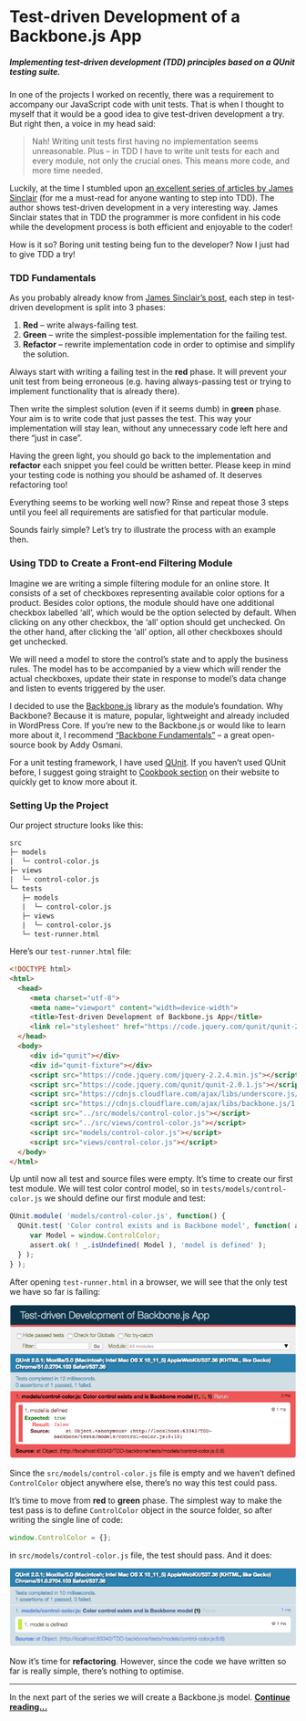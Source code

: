 # Test-driven Development of a Backbone.js App

##### Implementing test-driven development (TDD) principles based on a QUnit testing suite.

In one of the projects I worked on recently, there was a requirement to accompany our JavaScript code with unit tests.
That is when I thought to myself that it would be a good idea to give test-driven development a try.
But right then, a voice in my head said:

> Nah! Writing unit tests first having no implementation seems unreasonable. Plus – in TDD I have to write unit tests for each and every module, not only the crucial ones. This means more code, and more time needed.

Luckily, at the time I stumbled upon [an excellent series of articles by James Sinclair](http://jrsinclair.com/articles/2016/gentle-introduction-to-javascript-tdd-intro/) (for me a must-read for anyone wanting to step into TDD).
The author shows test-driven development in a very interesting way.
James Sinclair states that in TDD the programmer is more confident in his code while the development process is both efficient and enjoyable to the coder!

How is it so? Boring unit testing being fun to the developer?
Now I just had to give TDD a try!

### TDD Fundamentals

As you probably already know from [James Sinclair’s post](http://jrsinclair.com/articles/2016/gentle-introduction-to-javascript-tdd-intro/), each step in test-driven development is split into 3 phases:

1. **Red** – write always-failing test.
2. **Green** – write the simplest-possible implementation for the failing test.
3. **Refactor** – rewrite implementation code in order to optimise and simplify the solution.

Always start with writing a failing test in the **red** phase.
It will prevent your unit test from being erroneous (e.g. having always-passing test or trying to implement functionality that is already there).

Then write the simplest solution (even if it seems dumb) in **green** phase.
Your aim is to write code that just passes the test.
This way your implementation will stay lean, without any unnecessary code left here and there “just in case”.

Having the green light, you should go back to the implementation and **refactor** each snippet you feel could be written better.
Please keep in mind your testing code is nothing you should be ashamed of. It deserves refactoring too!

Everything seems to be working well now?
Rinse and repeat those 3 steps until you feel all requirements are satisfied for that particular module.

Sounds fairly simple? Let’s try to illustrate the process with an example then.

### Using TDD to Create a Front-end Filtering Module

Imagine we are writing a simple filtering module for an online store.
It consists of a set of checkboxes representing available color options for a product.
Besides color options, the module should have one additional checkbox labelled ‘all’, which would be the option selected by default.
When clicking on any other checkbox, the ‘all’ option should get unchecked.
On the other hand, after clicking the ‘all’ option, all other checkboxes should get unchecked.

We will need a model to store the control’s state and to apply the business rules.
The model has to be accompanied by a view which will render the actual checkboxes, update their state in response to model’s data change and listen to events triggered by the user.

I decided to use the [Backbone.js](http://backbonejs.org/) library as the module’s foundation.
Why Backbone? Because it is mature, popular, lightweight and already included in WordPress Core.
If you’re new to the Backbone.js or would like to learn more about it, I recommend [“Backbone Fundamentals”](https://addyosmani.com/backbone-fundamentals/) – a great open-source book by Addy Osmani.

For a unit testing framework, I have used [QUnit](http://qunitjs.com/).
If you haven’t used QUnit before, I suggest going straight to [Cookbook section](http://qunitjs.com/cookbook/) on their website to quickly get to know more about it.

### Setting Up the Project

Our project structure looks like this:

```
src
├─ models
|  └─ control-color.js
├─ views
|  └─ control-color.js
└─ tests
   ├─ models
   |  └─ control-color.js
   ├─ views
   |  └─ control-color.js
   └─ test-runner.html
```

Here’s our `test-runner.html` file:

```html
<!DOCTYPE html>
<html>
  <head>
     <meta charset="utf-8">
     <meta name="viewport" content="width=device-width">
     <title>Test-driven Development of Backbone.js App</title>
     <link rel="stylesheet" href="https://code.jquery.com/qunit/qunit-2.0.1.css">
  </head>
  <body>
     <div id="qunit"></div>
     <div id="qunit-fixture"></div>
     <script src="https://code.jquery.com/jquery-2.2.4.min.js"></script>
     <script src="https://code.jquery.com/qunit/qunit-2.0.1.js"></script>
     <script src="https://cdnjs.cloudflare.com/ajax/libs/underscore.js/1.8.3/underscore-min.js"></script>
     <script src="https://cdnjs.cloudflare.com/ajax/libs/backbone.js/1.3.3/backbone-min.js"></script>
     <script src="../src/models/control-color.js"></script>
     <script src="../src/views/control-color.js"></script>
     <script src="models/control-color.js"></script>
     <script src="views/control-color.js"></script>
  </body>
</html>
```

Up until now all test and source files were empty.
It’s time to create our first test module.
We will test color control model, so in `tests/models/control-color.js` we should define our first module and test:

```javascript
QUnit.module( 'models/control-color.js', function() {
  QUnit.test( 'Color control exists and is Backbone model', function( assert ) {
     var Model = window.ControlColor;
     assert.ok( ! _.isUndefined( Model ), 'model is defined' );
  } );
} );
```

After opening `test-runner.html` in a browser, we will see that the only test we have so far is failing:

![First failing test](assets/image00.png)

Since the `src/models/control-color.js` file is empty and we haven’t defined `ControlColor` object anywhere else, there’s no way this test could pass.

It’s time to move from **red** to **green** phase.
The simplest way to make the test pass is to define `ControlColor` object in the source folder, so after writing the single line of code:

```javascript
window.ControlColor = {};
```

in `src/models/control-color.js` file, the test should pass.
And it does:

![First passing test](assets/image01.png)

Now it’s time for **refactoring**.
However, since the code we have written so far is really simple, there’s nothing to optimise.

---

In the next part of the series we will create a Backbone.js model. **[Continue reading...](./tutorial-part2.md)**